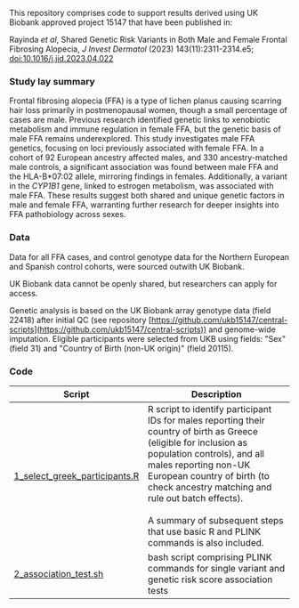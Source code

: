 This repository comprises code to support results derived using UK Biobank approved project 15147 that have been published in:

Rayinda _et al_, Shared Genetic Risk Variants in Both Male and Female Frontal Fibrosing Alopecia, _J Invest Dermatol_ (2023) 143(11):2311-2314.e5; [doi:10.1016/j.jid.2023.04.022](https://doi.org/10.1016/j.jid.2023.04.022) 

### Study lay summary

Frontal fibrosing alopecia (FFA) is a type of lichen planus causing scarring hair loss primarily in postmenopausal women, though a small percentage of cases are male. Previous research identified genetic links to xenobiotic metabolism and immune regulation in female FFA, but the genetic basis of male FFA remains underexplored. This study investigates male FFA genetics, focusing on loci previously associated with female FFA. In a cohort of 92 European ancestry affected males, and 330 ancestry-matched male controls, a significant association was found between male FFA and the HLA-B\*07:02 allele, mirroring findings in females. Additionally, a variant in the _CYP1B1_ gene, linked to estrogen metabolism, was associated with male FFA. These results suggest both shared and unique genetic factors in male and female FFA, warranting further research for deeper insights into FFA pathobiology across sexes.

### Data

Data for all FFA cases, and control genotype data for the Northern European and Spanish control cohorts, were sourced outwith UK Biobank. 

UK Biobank data cannot be openly shared, but researchers can apply for access.

Genetic analysis is based on the UK Biobank array genotype data (field 22418) after initial QC (see repository [https://github.com/ukb15147/central-scripts](https://github.com/ukb15147/central-scripts)) and genome-wide imputation. Eligible participants were selected from UKB using fields: "Sex" (field 31) and "Country of Birth (non-UK origin)" (field 20115).

### Code

| Script                                                         | Description                                                                                                                                                                                                                                                                                                                                             |
| -------------------------------------------------------------- | ------------------------------------------------------------------------------------------------------------------------------------------------------------------------------------------------------------------------------------------------------------------------------------------------------------------------------------------------------- |
| [1_select_greek_participants.R](1_select_greek_participants.R) | R script to identify participant IDs for males reporting their country of birth as Greece (eligible for inclusion as population controls), and all males reporting non-UK European country of birth (to check ancestry matching and rule out batch effects).<br><br>A summary of subsequent steps that use basic R and PLINK commands is also included. |
| [2_association_test.sh](2_association_test.sh)                 | bash script comprising PLINK commands for single variant and genetic risk score association tests                                                                                                                                                                                                                                                       |
